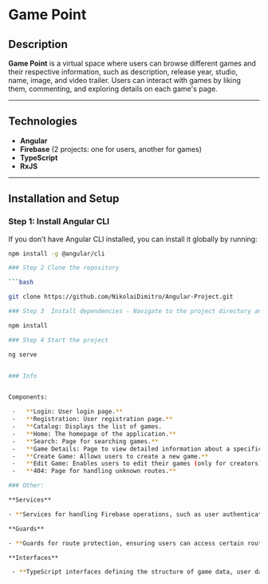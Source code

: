 # Game Point

## Description

**Game Point** is a virtual space where users can browse different games and their respective information, such as description, release year, studio, name, image, and video trailer. Users can interact with games by liking them, commenting, and exploring details on each game's page. 

---

## Technologies

- **Angular**
- **Firebase** (2 projects: one for users, another for games)
- **TypeScript**
- **RxJS**

---

## Installation and Setup


### Step 1: Install Angular CLI

If you don't have Angular CLI installed, you can install it globally by running:

```bash
npm install -g @angular/cli

### Step 2 Clone the repository

```bash

git clone https://github.com/NikolaiDimitro/Angular-Project.git

### Step 3  Install dependencies - Navigate to the project directory and install all the required dependencies:

npm install

### Step 4 Start the project

ng serve


### Info 


Components:

 -   **Login: User login page.**
 -   **Registration: User registration page.**
 -   **Catalog: Displays the list of games.
 -   **Home: The homepage of the application.**
 -   **Search: Page for searching games.**
 -   **Game Details: Page to view detailed information about a specific game.**
 -   **Create Game: Allows users to create a new game.**
 -   **Edit Game: Enables users to edit their games (only for creators).
 -   **404: Page for handling unknown routes.**

### Other: 

**Services**

- **Services for handling Firebase operations, such as user authentication and game data.**

**Guards**

- **Guards for route protection, ensuring users can access certain routes only if they meet specific conditions (e.g., only creators can edit games).**

**Interfaces**

 - **TypeScript interfaces defining the structure of game data, user data, and other entities in the app.**
